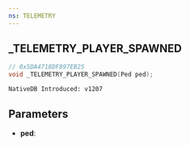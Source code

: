 ```yaml
---
ns: TELEMETRY
---
```

## _TELEMETRY_PLAYER_SPAWNED

```c
// 0x5DA4718DF897EB25
void _TELEMETRY_PLAYER_SPAWNED(Ped ped);
```

```
NativeDB Introduced: v1207
```

## Parameters
* **ped**:
